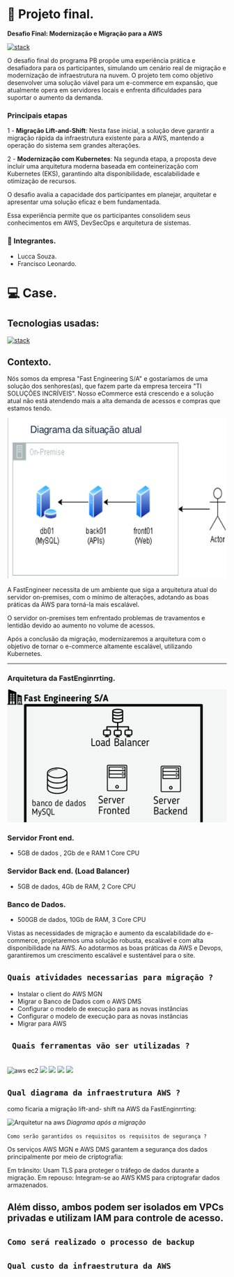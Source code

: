 # 🚀 Projeto final.
**Desafio Final: Modernização e Migração para a AWS**

[![stack](https://skillicons.dev/icons?i=aws,kubernetes&perline=10)](https://skillicons.dev)

O desafio final do programa PB propõe uma experiência prática e desafiadora para os participantes, simulando um cenário real de migração e modernização de infraestrutura na nuvem. O projeto tem como objetivo desenvolver uma solução viável para um e-commerce em expansão, que atualmente opera em servidores locais e enfrenta dificuldades para suportar o aumento da demanda.
### Principais etapas
1 - **Migração Lift-and-Shift**: Nesta fase inicial, a solução deve garantir a migração rápida da infraestrutura existente para a AWS, mantendo a operação do sistema sem grandes alterações. 



2 - **Modernização com Kubernetes**: Na segunda etapa, a proposta deve incluir uma arquitetura moderna baseada em conteinerização com Kubernetes (EKS), garantindo alta disponibilidade, escalabilidade e otimização de recursos. 

O desafio avalia a capacidade dos participantes em planejar, arquitetar e apresentar uma solução eficaz e bem fundamentada.

Essa experiência permite que os participantes consolidem seus conhecimentos em AWS, DevSecOps e arquitetura de sistemas.


### 👥 Integrantes.
- Lucca Souza.
- Francisco Leonardo.

# 💻 Case.
## Tecnologias usadas:
[![stack](https://skillicons.dev/icons?i=aws,kubernetes,&perline=10)](https://skillicons.dev)


## Contexto.
Nós somos da empresa "Fast Engineering S/A" e
gostaríamos de uma solução dos senhores(as), que
fazem parte da empresa terceira "TI SOLUÇÕES
INCRÍVEIS".
Nosso eCommerce está crescendo e a solução
atual não está atendendo mais a alta demanda de
acessos e compras que estamos tendo.

![atores](img/caso.png)


A FastEngineer necessita de um ambiente que siga a arquitetura atual do servidor on-premises, com o mínimo de alterações, adotando as boas práticas da AWS para torná-la mais escalável.

O servidor on-premises tem enfrentado problemas de travamentos e lentidão devido ao aumento no volume de acessos.

Após a conclusão da migração, modernizaremos a arquitetura com o objetivo de tornar o e-commerce altamente escalável, utilizando Kubernetes.
___
### Arquitetura da FastEnginrrting.
![Arquitetura atual](img/fast.webp)
### Servidor Front end. 

- 5GB de dados , 2Gb de e RAM 1 Core
CPU
### Servidor Back end. (Load Balancer)

- 5GB de dados, 4Gb de RAM, 2 Core CPU
### Banco de Dados.
- 500GB de dados, 10Gb de RAM, 3 Core CPU

Vistas as necessidades de migração e aumento da escalabilidade do e-commerce, projetaremos uma solução robusta, escalável e com alta disponibilidade na AWS. Ao adotarmos as boas práticas da AWS e Devops, garantiremos um crescimento escalável e sustentável para o site.


```Quais atividades necessarias para migração ? ```
---
- Instalar o client do AWS MGN 
- Migrar o Banco de Dados com o AWS DMS
- Configurar o modelo de execução para as novas instâncias
- Configurar o modelo de execução para as novas instâncias
- Migrar para AWS



``` Quais ferramentas vão ser utilizadas ?```
---
<br>

<img src="img/aws/EC2.png" width="70" alt="aws ec2">
<img src="img/aws/EBS.png" width="70">
<img src="img/aws/S3.png" width="70">
<img src="img/aws/RDS.png" width="70">
<img src="img/aws/DMS.png" width="70">






```Qual diagrama da infraestrutura AWS ?```
---
como ficaria a migração lift-and- shift na AWS da FastEnginrrting:


![Arquitetur na aws](img/aws-diagram.png)
*Diagrama após a migração*

```Como serão garantidos os requisitos os requisitos de segurança ?```

Os serviços AWS MGN e AWS DMS garantem a segurança dos dados principalmente por meio de criptografia:

Em trânsito: Usam TLS para proteger o tráfego de dados durante a migração.
Em repouso: Integram-se ao AWS KMS para criptografar dados armazenados.

Além disso, ambos podem ser isolados em VPCs privadas e utilizam IAM para controle de acesso.
---

```Como será realizado o processo de backup```
---

```Qual custo da infraestrutura da AWS```
---

